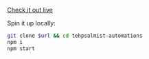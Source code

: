 [Check it out live](https://tehpsalmist-automations.now.sh)

Spin it up locally:

```sh
git clone $url && cd tehpsalmist-automations
npm i
npm start
```